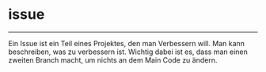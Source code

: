
# issue
***

Ein Issue ist ein Teil eines Projektes, den man Verbessern will.
Man kann beschreiben, was zu verbessern ist.
Wichtig dabei ist es, dass man einen zweiten Branch macht, um nichts an dem Main Code zu ändern.
